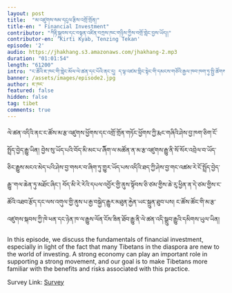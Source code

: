 ```yaml
---
layout: post
title:  "མ་འཛུགས་སམ་དངུལ་རྩིས་འགྲོ་གྲོན།"
title-en: " Financial Investment"
contributor: "ཀིརྟི་སྐྱབས་དང་བསྟན་འཛིན་བཀྲས་ཁང་གཉིས་ཀྱིས་བགྲོ་གླེང་བྱས་ཡོད།།"
contributor-en: 'Kirti Kyab, Tenzing Tekan'
episode: '2'
audio: https://jhakhang.s3.amazonaws.com/jhakhang-2.mp3
duration: "01:01:54"
length: "61200"
intro: "ང་ཚོའི་ཇ་ཁང་གི་གླེང་མོལ་ལེ་ཚན་དང་པོའི་ནང་དུ། ད་ལྟ་འཛམ་གླིང་སྟེང་གི་དམངས་གཙོའི་རྒྱལ་ཁབ་ཁག་ཏུ་སྤྱི་ཚོགས་ཀྱི་འགལ་ཟླ་སྣ་ཚོགས་བྱུང་བཞིན་པའི་རྒྱབ་ལྗོངས་ཀྱི་གནས་ཚུལ་དང་འབྲེལ་ནས།"
banner: /assets/images/episode2.jpg
author: ཇ་ཁང་
featured: false
hidden: false
tag: tibet
comments: true
---
```

ལེ་ཚན་འདིའི་ནང་ང་ཚོས་མ་རྩ་འཛུགས་ཕྱོགས་དང་འགྲོ་གྲོན་གཏོང་ཕྱོགས་ཀྱི་རྨང་གཞིའི་ཤེས་བྱ་ཁག་ཅིག་ངོ་སྤྲོད་བྱེད་རྒྱུ་ཡིན། བྱེས་སུ་ཡོད་པའི་བོད་མི་མང་པ་ོཞིག་ལ་མཚོན་ན་མ་རྩ་འཛུགས་རྒྱུ་ནི་སོ་སོར་འབྲེལ་བ་ཡོད་ཅིང་རྒྱུས་མངའ་མེད་པའི་ཤེས་བྱ་གསར་བ་ཞིག་ཏུ་གྱུར་ཡོད་པས་འདིའི་ཐད་ཀྱི་ཤེས་བྱ་གང་འཚམ་རེ་ངོ་སྤྲོད་བྱེད་རྒྱུ་་གལ་ཆེན་ཏུ་མཐོང་ཞིང་། བོད་མི་རེ་རེའི་དཔལ་འབྱོར་གྱི་ནུས་སྟོབས་ཅི་ཙམ་གྱིས་ཆེ་རུ་ཕྱིན་ན་དེ་ཙམ་གྱིས་ང་ཚོའི་འཐབ་རྩོད་དང་ལས་འགུལ་གྱི་ནུས་པ་རྒྱ་བསྐྱེད་རྒྱུར་མཐུན་རྐྱེན་ཡང་སྐྲུན་ཐུབ་པས། ང་ཚོས་ཚོང་གི་མ་རྩ་འཛུགས་སྐབས་ཀྱི་ཁེ་ཕན་དང་ཉེན་ཁ་ལ་རྒྱུས་ལོན་ངོས་ཟིན་ཐོབ་རྒྱུ་ནི་ལེ་ཚན་འདི་སྒྲུབ་རྒྱུའི་དམིགས་ཡུལ་ཡིན།    

In this episode, we discuss the fundamentals of financial investment, especially in light of the fact that many Tibetans in the diaspora are new to the world of investing. A strong economy can play an important role in supporting a strong movement, and our goal is to make Tibetans more familiar with the benefits and risks associated with this practice. 

Survey Link: [Survey ](https://www.surveymonkey.com/r/Jhakhang2)  




